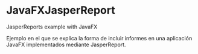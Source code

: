 # JavaFXJasperReport
JasperReports example with JavaFX

Ejemplo en el que se explica la forma de incluir informes en una aplicación JavaFX implementados mediante JasperReport.


